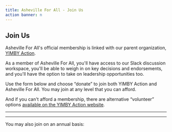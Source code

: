 ```yaml
---
title: Asheville For All - Join Us
action banner: n
---
```


<h2 class="mb-5">Join Us</h2>

Asheville For All's official membership is linked with our parent organization, [YIMBY Action](https://yimbyaction.org/).

As a member of Asheville For All, you'll have access to our Slack discussion workspace, you'll be able to weigh in on key decisions and endorsements, and you'll have the option to take on leadership opportunities too.

Use the form below and choose “donate” to join both YIMBY Action and Asheville For All. You may join at any level that you can afford.

And if you can't afford a membership, there are alternative “volunteer” options [available on the YIMBY Action website](https://yimbyaction.org/2021/join/).

<hr/>

<!-- Fundraise Up: world-class checkout experience for serious online fundraising -->
<script>(function(w,d,s,n,a){if(!w[n]){var l='call,catch,on,once,set,then,track'
.split(','),i,o=function(n){return'function'==typeof n?o.l.push([arguments])&&o
:function(){return o.l.push([n,arguments])&&o}},t=d.getElementsByTagName(s)[0],
j=d.createElement(s);j.async=!0;j.src='https://cdn.fundraiseup.com/widget/'+a;
t.parentNode.insertBefore(j,t);o.s=Date.now();o.v=4;o.h=w.location.href;o.l=[];
for(i=0;i<7;i++)o[l[i]]=o(l[i]);w[n]=o}
})(window,document,'script','FundraiseUp','AMFJPUKN');</script>
<!-- End Fundraise Up -->
<a href="#XTSLFVJG" style="display: none"></a>

<hr/>

<p>You may also join on an annual basis:</p>

<!-- Fundraise Up: world-class checkout experience for serious online fundraising -->
<script>(function(w,d,s,n,a){if(!w[n]){var l='call,catch,on,once,set,then,track'
.split(','),i,o=function(n){return'function'==typeof n?o.l.push([arguments])&&o:function(){return o.l.push([n,arguments])&&o}},t=d.getElementsByTagName(s)[0],
j=d.createElement(s);j.async=!0;j.src='https://cdn.fundraiseup.com/widget/'+a;
t.parentNode.insertBefore(j,t);o.s=Date.now();o.v=4;o.h=w.location.href;o.l=[];
for(i=0;i<7;i++)o[l[i]]=o(l[i]);w[n]=o}
})(window,document,'script','FundraiseUp','AMFJPUKN');</script>
<!-- End Fundraise Up -->
<a href="#XRKYEBRW" style="display: none"></a>